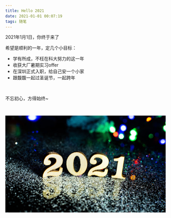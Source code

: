 ```yaml
---
title: Hello 2021
date: 2021-01-01 00:07:19
tags: 随笔
---
```


2021年1月1日，你终于来了

希望是顺利的一年，定几个小目标：
- 学有所成，不枉在科大努力的这一年
- 收获大厂暑期实习offer
- 在深圳正式入职，给自己安一个小家
- 跟馥馥一起过圣诞节，一起跨年

<br>

不忘初心，方得始终~

<br>

![](/images/2021.jpg)
